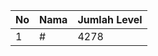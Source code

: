 | No | Nama            | Jumlah Level |
|----|-----------------|--------------|
| 1  | #    |    4278        |
